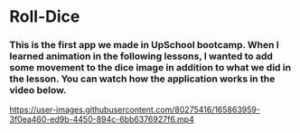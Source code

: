 # Roll-Dice

### This is the first app we made in UpSchool bootcamp. When I learned animation in the following lessons, I wanted to add some movement to the dice image in addition to what we did in the lesson. You can watch how the application works in the video below.

https://user-images.githubusercontent.com/80275416/165863959-3f0ea460-ed9b-4450-894c-6bb6376927f6.mp4

